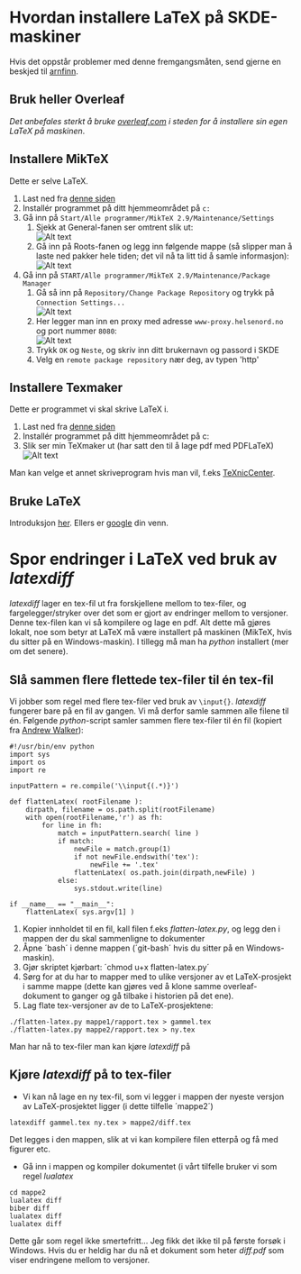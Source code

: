 ﻿# Hvordan installere LaTeX på SKDE-maskiner

Hvis det oppstår problemer med denne fremgangsmåten, send gjerne en beskjed til <A HREF="mailto:&#097;&#114;&#110;&#102;&#105;&#110;&#110;&#046;&#115;&#116;&#101;&#105;&#110;&#100;&#097;&#108;&#064;&#115;&#107;&#100;&#101;&#046;&#110;&#111;">arnfinn</A>.

## Bruk heller Overleaf

*Det anbefales sterkt å bruke [overleaf.com](https://www.overleaf.com) i steden for å installere sin egen LaTeX på maskinen*. 

## Installere MikTeX

Dette er selve LaTeX. 

1. Last ned fra [denne siden](http://miktex.org/download)
2. Installér programmet på ditt hjemmeområdet på `c:`
3. Gå inn på `Start/Alle programmer/MikTeX 2.9/Maintenance/Settings`
    1. Sjekk at General-fanen ser omtrent slik ut:  
![Alt text](figurer/miktex_general.png)  
    2. Gå inn på Roots-fanen og legg inn følgende mappe (så slipper man å laste ned pakker hele tiden; det vil nå ta litt tid å samle informasjon):   
![Alt text](figurer/miktex_roots.png)  
4. Gå inn på `START/Alle programmer/MikTeX 2.9/Maintenance/Package Manager`
    1. Gå så inn på `Repository/Change Package Repository` og trykk på `Connection Settings...`  
![Alt text](figurer/miktex_repository1.png)  
    2. Her legger man inn en proxy med adresse `www-proxy.helsenord.no` og port nummer `8080`:  
![Alt text](figurer/miktex_repository_proxy.png)
    3. Trykk `OK` og `Neste`, og skriv inn ditt brukernavn og passord i SKDE
    4. Velg en `remote package repository` nær deg, av typen 'http'

## Installere Texmaker 

Dette er programmet vi skal skrive LaTeX i.

1. Last ned fra [denne siden](http://www.xm1math.net/texmaker/download.html)
2. Installér programmet på ditt hjemmeområdet på c:  
3. Slik ser min TeXmaker ut (har satt den til å lage pdf med PDFLaTeX)  
![Alt text](figurer/texmaker.png)  

Man kan velge et annet skriveprogram hvis man vil, f.eks [TeXnicCenter](http://www.texniccenter.org).

## Bruke LaTeX

Introduksjon [her](latex_intro.html). Ellers er [google](http://www.google.no/search?q=introduction+to+latex) din venn.  

# Spor endringer i LaTeX ved bruk av *latexdiff*

*latexdiff* lager en tex-fil ut fra forskjellene mellom to tex-filer, og fargelegger/stryker over det som er gjort av endringer mellom to versjoner.  Denne tex-filen kan vi så kompilere og lage en pdf.
Alt dette må gjøres lokalt, noe som betyr at LaTeX må være installert på maskinen (MikTeX, hvis du sitter på en Windows-maskin). I tillegg må man ha *python* installert (mer om det senere).

## Slå sammen flere flettede tex-filer til én tex-fil

Vi jobber som regel med flere tex-filer ved bruk av `\input{}`. *latexdiff* fungerer bare på en fil av gangen. Vi må derfor samle sammen alle filene til én. Følgende *python*-script samler sammen flere tex-filer til én fil (kopiert fra [Andrew Walker](http://dropbearcode.blogspot.no/2011/09/multiple-file-latex-diff.html)):
```
#!/usr/bin/env python
import sys
import os
import re

inputPattern = re.compile('\\input{(.*)}')

def flattenLatex( rootFilename ):
    dirpath, filename = os.path.split(rootFilename)
    with open(rootFilename,'r') as fh:
        for line in fh:
            match = inputPattern.search( line )
            if match:
                newFile = match.group(1)
                if not newFile.endswith('tex'):
                    newFile += '.tex'
                flattenLatex( os.path.join(dirpath,newFile) )
            else:
                sys.stdout.write(line)

if __name__ == "__main__":
    flattenLatex( sys.argv[1] )
```

1. Kopier innholdet til en fil, kall filen f.eks *flatten-latex.py*, og legg den i mappen der du skal sammenligne to dokumenter
2. Åpne ´bash´ i denne mappen (´git-bash´ hvis du sitter på en Windows-maskin).
3. Gjør skriptet kjørbart: ´chmod u+x flatten-latex.py´
4. Sørg for at du har to mapper med to ulike versjoner av et LaTeX-prosjekt i samme mappe (dette kan gjøres ved å klone samme overleaf-dokument to ganger og gå tilbake i historien på det ene).
5. Lag flate tex-versjoner av de to LaTeX-prosjektene:
  ```
  ./flatten-latex.py mappe1/rapport.tex > gammel.tex
  ./flatten-latex.py mappe2/rapport.tex > ny.tex
  ```
  Man har nå to tex-filer man kan kjøre *latexdiff* på
	
## Kjøre *latexdiff* på to tex-filer

- Vi kan nå lage en ny tex-fil, som vi legger i mappen der nyeste versjon av LaTeX-prosjektet ligger (i dette tilfelle ´mappe2´)
```
latexdiff gammel.tex ny.tex > mappe2/diff.tex
```
  Det legges i den mappen, slik at vi kan kompilere filen etterpå og få med figurer etc.
- Gå inn i mappen og kompiler dokumentet (i vårt tilfelle bruker vi som regel *lualatex*
```
cd mappe2
lualatex diff
biber diff
lualatex diff
lualatex diff
```
  Dette går som regel ikke smertefritt... Jeg fikk det ikke til på første forsøk i Windows. Hvis du er heldig har du nå et dokument som heter *diff.pdf* som viser endringene mellom to versjoner.







  



